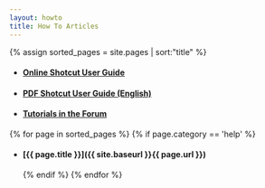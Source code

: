 ```yaml
---
layout: howto
title: How To Articles
---
```

{% assign sorted_pages = site.pages | sort:"title" %}

<div data-aaad='true' data-aa-adunit='/22247219933/shotcutorg_Desktop_728_1'></div>
<div data-aaad='true' data-aa-adunit='/22247219933/shotcutorg_Mobile_300_1'></div>
<div data-aaad='true' data-aa-adunit='/22247219933/shotcutcom_Desktop_728_1'></div>
<div data-aaad='true' data-aa-adunit='/22247219933/shotcutcom_Mobile_300_1'></div>
<div data-aaad='true' data-aa-adunit='/22247219933/shotcutapp_Desktop_728_1'></div>
<div data-aaad='true' data-aa-adunit='/22247219933/shotcutapp_Mobile_300_1'></div>

- #### [Online Shotcut User Guide](https://forum.shotcut.org/t/table-of-contents/43285)
- #### [PDF Shotcut User Guide (English)](Shotcut%20User%20Guide.pdf)
- #### [Tutorials in the Forum](https://forum.shotcut.org/c/tutorial/5)

{% for page in sorted_pages %}
  {% if page.category == 'help' %}
- #### [{{ page.title }}]({{ site.baseurl }}{{ page.url }})
  {% endif %}
{% endfor %}
